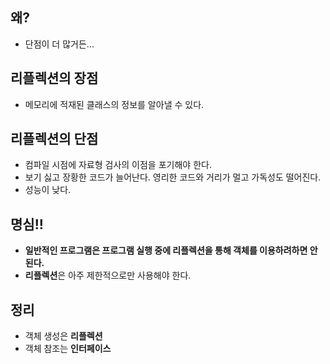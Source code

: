 ## 왜?

- 단점이 더 많거든...

## 리플렉션의 장점

- 메모리에 적재된 클래스의 정보를 알아낼 수 있다.

## 리플렉션의 단점

- 컴파일 시점에 자료형 검사의 이점을 포기해야 한다.
- 보기 싫고 장황한 코드가 늘어난다.
  영리한 코드와 거리가 멀고 가독성도 떨어진다.
- 성능이 낮다.

## 명심!!

- **일반적인 프로그램은 프로그램 실행 중에 리플렉션을 통해 객체를 이용하려하면 안된다.**
- **리플렉션**은 아주 제한적으로만 사용해야 한다.

## 정리

- 객체 생성은 **리플렉션**
- 객체 참조는 **인터페이스**